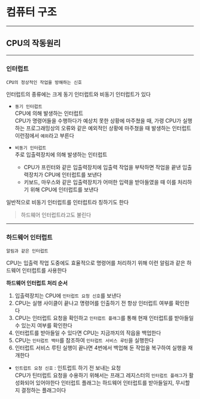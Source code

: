 # 컴퓨터 구조
---
## CPU의 작동원리
---
### 인터럽트
```
CPU의 정상적인 작업을 방해하는 신호
```

인터럽트의 종류에는 크게 동기 인터럽트와 비동기 인터럽트가 있다   
- `동기 인터럽트`   
CPU에 의해 발생하는 인터럽트   
CPU가 명령어들을 수행하다가 예상치 못한 상황에 마주쳤을 때, 가령 CPU가 실행하는 프로그래밍상의 오류와 같은 예외적인 상황에 마주쳤을 때 발생하는 인터럽트   
이런점에서 `예외`라고 부른다

- `비동기 인터럽트`   
주로 입출력장치에 의해 발생하는 인터럽트
    - CPU가 프린터와 같은 입출력장치에 입출력 작업을 부탁하면 작업을 끝낸 입출력장치가 CPU에 인터럽트를 보낸다
    - 키보드, 마우스와 같은 입출력장치가 어떠한 입력을 받아들였을 때 이를 처리하기 위해 CPU에 인터럽트를 보낸다

일반적으로 비동기 인터럽트를 인터럽트라 칭하기도 한다
> 하드웨어 인터럽트라고도 불린다

---
### 하드웨어 인터럽트
```
알림과 같은 인터럽트
```
CPU는 입출력 작업 도중에도 효율적으로 명령어를 처리하기 위해 이런 알림과 같은 하드웨어 인터럽트를 사용한다

**하드웨어 인터럽트 처리 순서**   
1. 입출력장치는 CPU에 `인터럽트 요청 신호`를 보낸다
2. CPU는 실행 사이클이 끝나고 명령어를 인출하기 전 항상 인터럽트 여부를 확인한다
3. CPU는 인터럽트 요청을 확인하고 `인터럽트 플래그`를 통해 현재 인터럽트를 받아들일 수 있는지 여부를 확인한다
4. 인터럽트를 받아들일 수 있다면 CPU는 지금까지의 작읍을 백업한다
5. CPU는 `인터럽트 백터`를 참조하여 `인터럽트 서비스 루틴`을 실행한다
6. 인터럽트 서비스 루틴 실행이 끝나면 4번에서 백업해 둔 작업을 복구하여 실행을 재개한다

- `인트럽트 요청 신호` : 인트럽트 하기 전 보내는 요청   
CPU가 틴터럽트 요청을 수용하기 위해서는 프래그 레지스터의 `인터럽트 플래그`가 활성화되어 있어야한다
인터럽트 플래그는 하드웨어 인터럽트를 받아들일지, 무시할지 결정하는 플래그이다